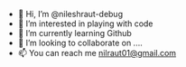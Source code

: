 - 👋 Hi, I’m @nileshraut-debug
- 👀 I’m interested in playing with code
- 🌱 I’m currently learning Github
- 💞️ I’m looking to collaborate on ....
- 📫 You can reach me nilraut01@gmail.com

<!---
nileshraut-debug/nileshraut-debug is a ✨ special ✨ repository because its `README.md` (this file) appears on your GitHub profile.
You can click the Preview link to take a look at your changes.
--->
